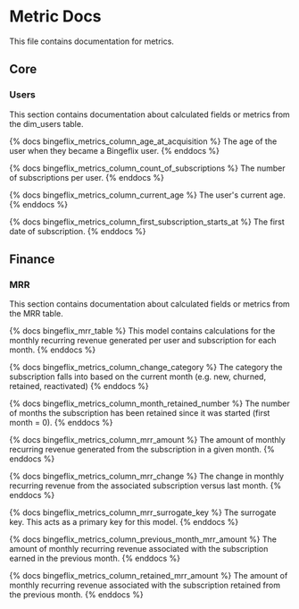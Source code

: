 # Metric Docs
This file contains documentation for metrics.

## Core
### Users
This section contains documentation about calculated fields or metrics from the dim_users table.

{% docs bingeflix_metrics_column_age_at_acquisition %}
The age of the user when they became a Bingeflix user.
{% enddocs %}

{% docs bingeflix_metrics_column_count_of_subscriptions %}
The number of subscriptions per user.
{% enddocs %}

{% docs bingeflix_metrics_column_current_age %}
The user's current age.
{% enddocs %}

{% docs bingeflix_metrics_column_first_subscription_starts_at %}
The first date of subscription.
{% enddocs %}

## Finance
### MRR
This section contains documentation about calculated fields or metrics from the MRR table.

{% docs bingeflix_mrr_table %}
This model contains calculations for the monthly recurring revenue generated per user and subscription for each month.
{% enddocs %}

{% docs bingeflix_metrics_column_change_category %}
The category the subscription falls into based on the current month (e.g. new, churned, retained, reactivated)
{% enddocs %}

{% docs bingeflix_metrics_column_month_retained_number %}
The number of months the subscription has been retained since it was started (first month = 0).
{% enddocs %}

{% docs bingeflix_metrics_column_mrr_amount %}
The amount of monthly recurring revenue generated from the subscription in a given month.
{% enddocs %}

{% docs bingeflix_metrics_column_mrr_change %}
The change in monthly recurring revenue from the associated subscription versus last month.
{% enddocs %}

{% docs bingeflix_metrics_column_mrr_surrogate_key %}
The surrogate key. This acts as a primary key for this model.
{% enddocs %}

{% docs bingeflix_metrics_column_previous_month_mrr_amount %}
The amount of monthly recurring revenue associated with the subscription earned in the previous month.
{% enddocs %}

{% docs bingeflix_metrics_column_retained_mrr_amount %}
The amount of monthly recurring revenue associated with the subscription retained from the previous month.
{% enddocs %}
